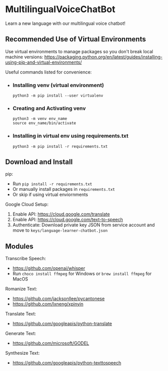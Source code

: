 # MultilingualVoiceChatBot
Learn a new language with our multilingual voice chatbot!

## Recommended Use of Virtual Environments

Use virtual environments to manage packages so you don't break local machine versions:
https://packaging.python.org/en/latest/guides/installing-using-pip-and-virtual-environments/

Useful commands listed for convenience: 

- ### Installing venv (virtual environment)
  `python3 -m pip install --user virtualenv`

- ### Creating and Activating venv 
  `python3 -m venv env_name` \
  `source env_name/bin/activate`

- ### Installing in virtual env using requirements.txt 
  `python3 -m pip install -r requirements.txt`

## Download and Install

pip:
 - Run `pip install -r requirements.txt`
 - Or manually install packages in `requirements.txt`
 - Or skip if using virtual enviornments

Google Cloud Setup:

 1. Enable API: https://cloud.google.com/translate
 2. Enable API: https://cloud.google.com/text-to-speech
 3. Authenticate: Download private key JSON from service account and move to `keys/language-learner-chatbot.json`

## Modules

Transcribe Speech: 
 - https://github.com/openai/whisper 
 - Run `choco install ffmpeg` for Windows or `brew install ffmpeg` for MacOS

Romanize Text:
 - https://github.com/jacksonllee/pycantonese
 - https://github.com/lxneng/xpinyin

Translate Text:
 - https://github.com/googleapis/python-translate

Generate Text:
 - https://github.com/microsoft/GODEL

Synthesize Text:
 - https://github.com/googleapis/python-texttospeech
